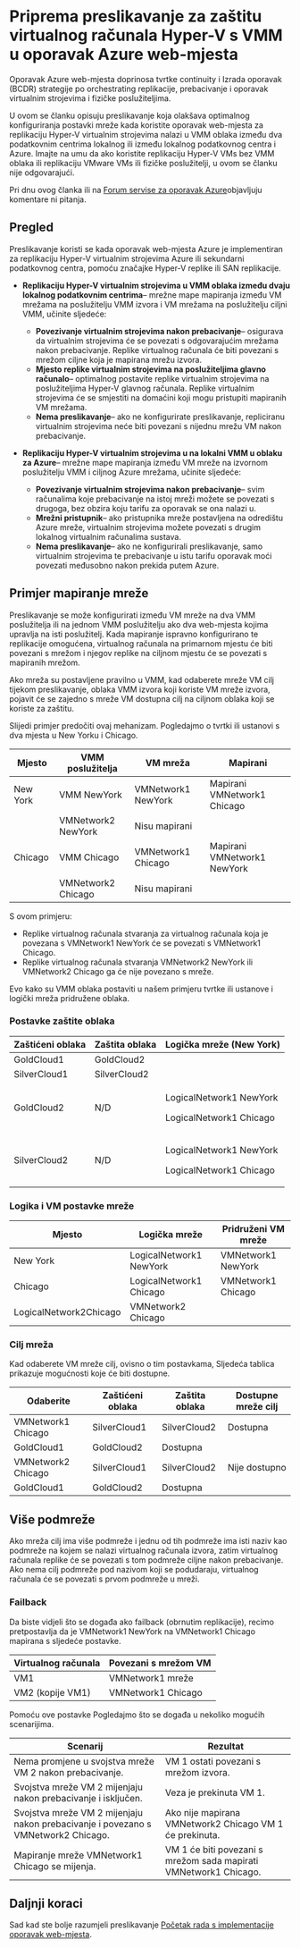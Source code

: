 <properties
    pageTitle="Priprema preslikavanje za zaštitu virtualnog računala Hyper-V s VMM u oporavak web-mjesta Azure | Microsoft Azure"
    description="Postavljanje preslikavanje za Hyper-V virtualnog računala replikaciju iz podatkovnog centra sustava lokalnog Azure ili sekundarnog web-mjesta."
    services="site-recovery"
    documentationCenter=""
    authors="rayne-wiselman"
    manager="jwhit"
    editor=""/>

<tags
    ms.service="site-recovery"
    ms.devlang="na"
    ms.topic="article"
    ms.tgt_pltfrm="na"
    ms.workload="storage-backup-recovery"
    ms.date="10/05/2016"
    ms.author="raynew"/>


# <a name="prepare-network-mapping-for-hyper-v-virtual-machine-protection-with-vmm-in-azure-site-recovery"></a>Priprema preslikavanje za zaštitu virtualnog računala Hyper-V s VMM u oporavak Azure web-mjesta

Oporavak Azure web-mjesta doprinosa tvrtke continuity i Izrada oporavak (BCDR) strategije po orchestrating replikacije, prebacivanje i oporavak virtualnim strojevima i fizičke poslužiteljima.

U ovom se članku opisuju preslikavanje koja olakšava optimalnog konfiguriranja postavki mreže kada koristite oporavak web-mjesta za replikaciju Hyper-V virtualnim strojevima nalazi u VMM oblaka između dva podatkovnim centrima lokalnog ili između lokalnog podatkovnog centra i Azure. Imajte na umu da ako koristite replikaciju Hyper-V VMs bez VMM oblaka ili replikaciju VMware VMs ili fizičke poslužitelji, u ovom se članku nije odgovarajući.

Pri dnu ovog članka ili na [Forum servise za oporavak Azure](https://social.msdn.microsoft.com/forums/azure/home?forum=hypervrecovmgr)objavljuju komentare ni pitanja.


## <a name="overview"></a>Pregled

Preslikavanje koristi se kada oporavak web-mjesta Azure je implementiran za replikaciju Hyper-V virtualnim strojevima Azure ili sekundarni podatkovnog centra, pomoću značajke Hyper-V replike ili SAN replikacije.

- **Replikaciju Hyper-V virtualnim strojevima u VMM oblaka između dvaju lokalnog podatkovnim centrima**– mrežne mape mapiranja između VM mrežama na poslužitelju VMM izvora i VM mrežama na poslužitelju ciljni VMM, učinite sljedeće:

    - **Povezivanje virtualnim strojevima nakon prebacivanje**– osigurava da virtualnim strojevima će se povezati s odgovarajućim mrežama nakon prebacivanje. Replike virtualnog računala će biti povezani s mrežom ciljne koja je mapirana mrežu izvora.
    - **Mjesto replike virtualnim strojevima na poslužiteljima glavno računalo**– optimalnog postavite replike virtualnim strojevima na poslužiteljima Hyper-V glavnog računala. Replike virtualnim strojevima će se smjestiti na domaćini koji mogu pristupiti mapiranih VM mrežama.
    - **Nema preslikavanje**– ako ne konfigurirate preslikavanje, repliciranu virtualnim strojevima neće biti povezani s nijednu mrežu VM nakon prebacivanje.

- **Replikaciju Hyper-V virtualnim strojevima u na lokalni VMM u oblaku za Azure**– mrežne mape mapiranja između VM mreže na izvornom poslužitelju VMM i ciljnog Azure mrežama, učinite sljedeće:
    - **Povezivanje virtualnim strojevima nakon prebacivanje**– svim računalima koje prebacivanje na istoj mreži možete se povezati s drugoga, bez obzira koju tarifu za oporavak se ona nalazi u.
    - **Mrežni pristupnik**– ako pristupnika mreže postavljena na odredištu Azure mreže, virtualnim strojevima možete povezati s drugim lokalnog virtualnim računalima sustava.
    - **Nema preslikavanje**– ako ne konfigurirali preslikavanje, samo virtualnim strojevima te prebacivanje u istu tarifu oporavak moći povezati međusobno nakon prekida putem Azure.


## <a name="network-mapping-example"></a>Primjer mapiranje mreže

Preslikavanje se može konfigurirati između VM mreže na dva VMM poslužitelja ili na jednom VMM poslužitelju ako dva web-mjesta kojima upravlja na isti poslužitelj. Kada mapiranje ispravno konfigurirano te replikacije omogućena, virtualnog računala na primarnom mjestu će biti povezani s mrežom i njegov replike na ciljnom mjestu će se povezati s mapiranih mrežom.

Ako mreža su postavljene pravilno u VMM, kad odaberete mreže VM cilj tijekom preslikavanje, oblaka VMM izvora koji koriste VM mreže izvora, pojavit će se zajedno s mreže VM dostupna cilj na ciljnom oblaka koji se koriste za zaštitu.

Slijedi primjer predočiti ovaj mehanizam. Pogledajmo o tvrtki ili ustanovi s dva mjesta u New Yorku i Chicago.

**Mjesto** | **VMM poslužitelja** | **VM mreža** | **Mapirani**
---|---|---|---
New York | VMM NewYork| VMNetwork1 NewYork | Mapirani VMNetwork1 Chicago
 |  | VMNetwork2 NewYork | Nisu mapirani
Chicago | VMM Chicago| VMNetwork1 Chicago | Mapirani VMNetwork1 NewYork
 | | VMNetwork2 Chicago | Nisu mapirani

S ovom primjeru:

- Replike virtualnog računala stvaranja za virtualnog računala koja je povezana s VMNetwork1 NewYork će se povezati s VMNetwork1 Chicago.
- Replike virtualnog računala stvaranja VMNetwork2 NewYork ili VMNetwork2 Chicago ga će nije povezano s mreže.

Evo kako su VMM oblaka postaviti u našem primjeru tvrtke ili ustanove i logički mreža pridružene oblaka.

### <a name="cloud-protection-settings"></a>Postavke zaštite oblaka

**Zaštićeni oblaka** | **Zaštita oblaka** | **Logička mreže (New York)**  
---|---|---
GoldCloud1 | GoldCloud2 |
SilverCloud1| SilverCloud2 |
GoldCloud2 | <p>N/D</p><p></p> | <p>LogicalNetwork1 NewYork</p><p>LogicalNetwork1 Chicago</p>
SilverCloud2 | <p>N/D</p><p></p> | <p>LogicalNetwork1 NewYork</p><p>LogicalNetwork1 Chicago</p>

### <a name="logical-and-vm-network-settings"></a>Logika i VM postavke mreže

**Mjesto** | **Logička mreže** | **Pridruženi VM mreže**
---|---|---
New York | LogicalNetwork1 NewYork | VMNetwork1 NewYork
Chicago | LogicalNetwork1 Chicago | VMNetwork1 Chicago
 | LogicalNetwork2Chicago | VMNetwork2 Chicago

### <a name="target-networks"></a>Cilj mreža

Kad odaberete VM mreže cilj, ovisno o tim postavkama, Sljedeća tablica prikazuje mogućnosti koje će biti dostupne.

**Odaberite** | **Zaštićeni oblaka** | **Zaštita oblaka** | **Dostupne mreže cilj**
---|---|---|---
VMNetwork1 Chicago | SilverCloud1 | SilverCloud2 | Dostupna
 | GoldCloud1 | GoldCloud2 | Dostupna
VMNetwork2 Chicago | SilverCloud1 | SilverCloud2 | Nije dostupno
 | GoldCloud1 | GoldCloud2 | Dostupna



## <a name="multiple-subnets"></a>Više podmreže

Ako mreža cilj ima više podmreže i jednu od tih podmreže ima isti naziv kao podmreže na kojem se nalazi virtualnog računala izvora, zatim virtualnog računala replike će se povezati s tom podmreže ciljne nakon prebacivanje. Ako nema cilj podmreže pod nazivom koji se podudaraju, virtualnog računala će se povezati s prvom podmreže u mreži.


### <a name="failback"></a>Failback

Da biste vidjeli što se događa ako failback (obrnutim replikacije), recimo pretpostavlja da je VMNetwork1 NewYork na VMNetwork1 Chicago mapirana s sljedeće postavke.


**Virtualnog računala** | **Povezani s mrežom VM**
---|---
VM1 | VMNetwork1 mreže
VM2 (kopije VM1) | VMNetwork1 Chicago

Pomoću ove postavke Pogledajmo što se događa u nekoliko mogućih scenarijima.

**Scenarij** | **Rezultat**
---|---
Nema promjene u svojstva mreže VM 2 nakon prebacivanje. | VM 1 ostati povezani s mrežom izvora.
Svojstva mreže VM 2 mijenjaju nakon prebacivanje i isključen. | Veza je prekinuta VM 1.
Svojstva mreže VM 2 mijenjaju nakon prebacivanje i povezano s VMNetwork2 Chicago. | Ako nije mapirana VMNetwork2 Chicago VM 1 će prekinuta.
Mapiranje mreže VMNetwork1 Chicago se mijenja. | VM 1 će biti povezani s mrežom sada mapirati VMNetwork1 Chicago.


## <a name="next-steps"></a>Daljnji koraci

Sad kad ste bolje razumjeli preslikavanje [Početak rada s implementacije oporavak web-mjesta](site-recovery-best-practices.md).
